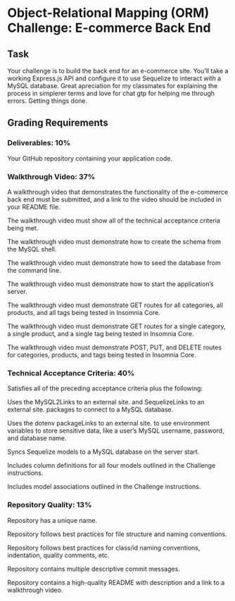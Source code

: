 # Object-Relational Mapping (ORM) Challenge: E-commerce Back End

## Task

Your challenge is to build the back end for an e-commerce site. You’ll take a working Express.js API and configure it to use Sequelize to interact with a MySQL database. Great apreciation for my classmates for explaining the process in simplerer terms and love for chat gtp for helping me through errors. Getting things done.

## Grading Requirements

### Deliverables: 10%

Your GitHub repository containing your application code.

### Walkthrough Video: 37%

A walkthrough video that demonstrates the functionality of the e-commerce back end must be submitted, and a link to the video should be included in your README file.

The walkthrough video must show all of the technical acceptance criteria being met.

The walkthrough video must demonstrate how to create the schema from the MySQL shell.

The walkthrough video must demonstrate how to seed the database from the command line.

The walkthrough video must demonstrate how to start the application’s server.

The walkthrough video must demonstrate GET routes for all categories, all products, and all tags being tested in Insomnia Core.

The walkthrough video must demonstrate GET routes for a single category, a single product, and a single tag being tested in Insomnia Core.

The walkthrough video must demonstrate POST, PUT, and DELETE routes for categories, products, and tags being tested in Insomnia Core.

### Technical Acceptance Criteria: 40%

Satisfies all of the preceding acceptance criteria plus the following:

Uses the MySQL2Links to an external site. and SequelizeLinks to an external site. packages to connect to a MySQL database.

Uses the dotenv packageLinks to an external site. to use environment variables to store sensitive data, like a user’s MySQL username, password, and database name.

Syncs Sequelize models to a MySQL database on the server start.

Includes column definitions for all four models outlined in the Challenge instructions.

Includes model associations outlined in the Challenge instructions.

### Repository Quality: 13%

Repository has a unique name.

Repository follows best practices for file structure and naming conventions.

Repository follows best practices for class/id naming conventions, indentation, quality comments, etc.

Repository contains multiple descriptive commit messages.

Repository contains a high-quality README with description and a link to a walkthrough video.
